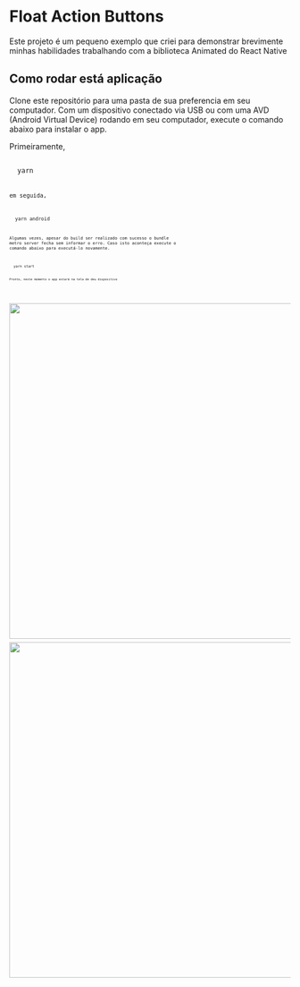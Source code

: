 # Float Action Buttons
Este projeto é um pequeno exemplo que criei para demonstrar brevimente minhas habilidades trabalhando com a biblioteca Animated do React Native

## Como rodar está aplicação
Clone este repositório para uma pasta de sua preferencia em seu computador.
Com um dispositivo conectado via USB ou com uma AVD (Android Virtual Device) rodando em seu computador, execute o comando abaixo para instalar o app.

Primeiramente, 

<code>
  yarn
<code />

em seguida, 

<code>
  yarn android
<code />
  
Algumas vezes, apesar do build ser realizado com sucesso o bundle metro server fecha sem informar o erro. Caso isto aconteça execute o comando abaixo para executá-lo novamente.

<code>
  yarn start
<code />
  
Pronto, neste momento o app estará na tela de deu dispositivo

## 

<div style="display: flex, flex-direction: row">
  <img height="600" src="https://user-images.githubusercontent.com/55609083/80553090-9e2bed00-8996-11ea-8f12-b139ad68b421.gif"/>
  <img height="600" src="https://user-images.githubusercontent.com/55609083/80553385-b3554b80-8997-11ea-87d0-23c228c01502.gif"/>
</div>

